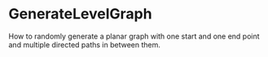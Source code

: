 # GenerateLevelGraph
How to randomly generate a planar graph with one start and one end point and multiple directed paths in between them.
